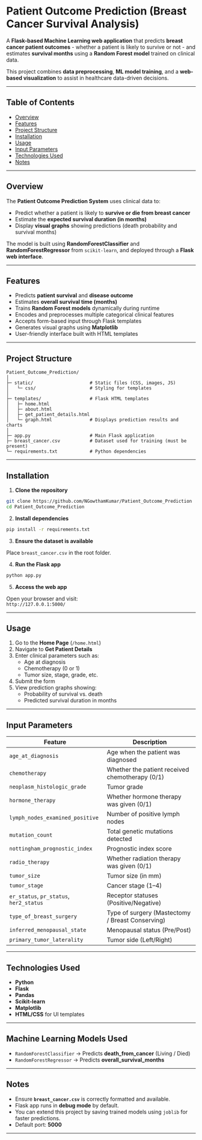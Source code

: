 # Patient Outcome Prediction (Breast Cancer Survival Analysis)

A **Flask-based Machine Learning web application** that predicts **breast cancer patient outcomes** - whether a patient is likely to survive or not - and estimates **survival months** using a **Random Forest model** trained on clinical data.

This project combines **data preprocessing**, **ML model training**, and a **web-based visualization** to assist in healthcare data-driven decisions.

---

## Table of Contents

- [Overview](#overview)
- [Features](#features)
- [Project Structure](#project-structure)
- [Installation](#installation)
- [Usage](#usage)
- [Input Parameters](#input-parameters)
- [Technologies Used](#technologies-used)
- [Notes](#notes)

---

## Overview

The **Patient Outcome Prediction System** uses clinical data to:

- Predict whether a patient is likely to **survive or die from breast cancer**  
- Estimate the **expected survival duration (in months)**  
- Display **visual graphs** showing predictions (death probability and survival months)

The model is built using **RandomForestClassifier** and **RandomForestRegressor** from `scikit-learn`, and deployed through a **Flask web interface**.

---

## Features

-  Predicts **patient survival** and **disease outcome**
-  Estimates **overall survival time (months)**
-  Trains **Random Forest models** dynamically during runtime
-  Encodes and preprocesses multiple categorical clinical features
-  Accepts form-based input through Flask templates
-  Generates visual graphs using **Matplotlib**
-  User-friendly interface built with HTML templates

---

## Project Structure

```
Patient_Outcome_Prediction/
│
├─ static/                     # Static files (CSS, images, JS)
│   └─ css/                    # Styling for templates
│
├─ templates/                  # Flask HTML templates
│   ├─ home.html
│   ├─ about.html
│   ├─ get_patient_details.html
│   └─ graph.html              # Displays prediction results and charts
│
├─ app.py                      # Main Flask application
├─ breast_cancer.csv           # Dataset used for training (must be present)
└─ requirements.txt            # Python dependencies
```

---

##  Installation

1. **Clone the repository**

```bash
git clone https://github.com/NGowthamKumar/Patient_Outcome_Prediction
cd Patient_Outcome_Prediction
```

2. **Install dependencies**

```bash
pip install -r requirements.txt
```

3. **Ensure the dataset is available**

Place `breast_cancer.csv` in the root folder.

4. **Run the Flask app**

```bash
python app.py
```

5. **Access the web app**

Open your browser and visit:  
`http://127.0.0.1:5000/`

---

## Usage

1. Go to the **Home Page** (`/home.html`)  
2. Navigate to **Get Patient Details**  
3. Enter clinical parameters such as:
   - Age at diagnosis  
   - Chemotherapy (0 or 1)  
   - Tumor size, stage, grade, etc.  
4. Submit the form  
5. View prediction graphs showing:
   - Probability of survival vs. death  
   - Predicted survival duration in months  

---

## Input Parameters

| Feature | Description |
|----------|-------------|
| `age_at_diagnosis` | Age when the patient was diagnosed |
| `chemotherapy` | Whether the patient received chemotherapy (0/1) |
| `neoplasm_histologic_grade` | Tumor grade |
| `hormone_therapy` | Whether hormone therapy was given (0/1) |
| `lymph_nodes_examined_positive` | Number of positive lymph nodes |
| `mutation_count` | Total genetic mutations detected |
| `nottingham_prognostic_index` | Prognostic index score |
| `radio_therapy` | Whether radiation therapy was given (0/1) |
| `tumor_size` | Tumor size (in mm) |
| `tumor_stage` | Cancer stage (1–4) |
| `er_status`, `pr_status`, `her2_status` | Receptor statuses (Positive/Negative) |
| `type_of_breast_surgery` | Type of surgery (Mastectomy / Breast Conserving) |
| `inferred_menopausal_state` | Menopausal status (Pre/Post) |
| `primary_tumor_laterality` | Tumor side (Left/Right) |

---

## Technologies Used

- **Python**  
- **Flask**  
- **Pandas**  
- **Scikit-learn**  
- **Matplotlib**  
- **HTML/CSS** for UI templates  

---

## Machine Learning Models Used

- `RandomForestClassifier` → Predicts **death_from_cancer** (Living / Died)  
- `RandomForestRegressor` → Predicts **overall_survival_months**  

---

## Notes

- Ensure **`breast_cancer.csv`** is correctly formatted and available.  
- Flask app runs in **debug mode** by default.  
- You can extend this project by saving trained models using `joblib` for faster predictions.  
- Default port: **5000**

---

